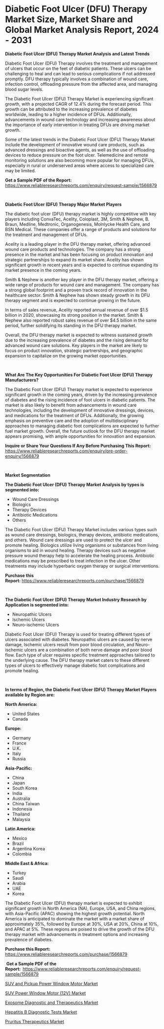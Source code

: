 <p><h1>Diabetic Foot Ulcer (DFU) Therapy Market Size, Market Share and Global Market Analysis Report, 2024 - 2031</h1></p><p><strong>Diabetic Foot Ulcer (DFU) Therapy Market Analysis and Latest Trends</strong></p>
<p><p>Diabetic Foot Ulcer (DFU) Therapy involves the treatment and management of ulcers that occur on the feet of diabetic patients. These ulcers can be challenging to heal and can lead to serious complications if not addressed promptly. DFU therapy typically involves a combination of wound care, infection control, offloading pressure from the affected area, and managing blood sugar levels.</p><p>The Diabetic Foot Ulcer (DFU) Therapy Market is experiencing significant growth, with a projected CAGR of 12.4% during the forecast period. This growth can be attributed to the increasing prevalence of diabetes worldwide, leading to a higher incidence of DFUs. Additionally, advancements in wound care technology and increasing awareness about the importance of early intervention in treating DFUs are driving market growth.</p><p>Some of the latest trends in the Diabetic Foot Ulcer (DFU) Therapy Market include the development of innovative wound care products, such as advanced dressings and bioactive agents, as well as the use of offloading devices to reduce pressure on the foot ulcer. Telemedicine and remote monitoring solutions are also becoming more popular for managing DFUs, especially in rural or underserved areas where access to specialized care may be limited.</p></p>
<p><strong>Get a Sample PDF of the Report:&nbsp;</strong> <a href="https://www.reliableresearchreports.com/enquiry/request-sample/1566879">https://www.reliableresearchreports.com/enquiry/request-sample/1566879</a></p>
<p>&nbsp;</p>
<p><strong>Diabetic Foot Ulcer (DFU) Therapy Major Market Players</strong></p>
<p><p>The diabetic foot ulcer (DFU) therapy market is highly competitive with key players including ConvaTec, Acelity, Coloplast, 3M, Smith & Nephew, B. Braun, Medline, Medtronic, Organogenesis, Molnlycke Health Care, and BSN Medical. These companies offer a range of products and solutions for the treatment and management of DFUs.</p><p>Acelity is a leading player in the DFU therapy market, offering advanced wound care products and technologies. The company has a strong presence in the market and has been focusing on product innovation and strategic partnerships to expand its market share. Acelity has shown significant growth in recent years and is expected to continue expanding its market presence in the coming years.</p><p>Smith & Nephew is another key player in the DFU therapy market, offering a wide range of products for wound care and management. The company has a strong global footprint and a proven track record of innovation in the healthcare sector. Smith & Nephew has shown steady growth in its DFU therapy segment and is expected to continue growing in the future.</p><p>In terms of sales revenue, Acelity reported annual revenue of over $1.5 billion in 2020, showcasing its strong position in the market. Smith & Nephew also reported robust sales revenue of over $4.5 billion in the same period, further solidifying its standing in the DFU therapy market.</p><p>Overall, the DFU therapy market is expected to witness sustained growth due to the increasing prevalence of diabetes and the rising demand for advanced wound care solutions. Key players in the market are likely to focus on product innovation, strategic partnerships, and geographic expansion to capitalize on the growing market opportunities.</p></p>
<p>&nbsp;</p>
<p><strong>What Are The Key Opportunities For Diabetic Foot Ulcer (DFU) Therapy Manufacturers?</strong></p>
<p><p>The Diabetic Foot Ulcer (DFU) Therapy market is expected to experience significant growth in the coming years, driven by the increasing prevalence of diabetes and the rising incidence of foot ulcers in diabetic patients. The market is also likely to benefit from advancements in wound care technologies, including the development of innovative dressings, devices, and medications for the treatment of DFUs. Additionally, the growing emphasis on preventive care and the adoption of multidisciplinary approaches to managing diabetic foot complications are expected to further fuel market growth. Overall, the future outlook for the DFU therapy market appears promising, with ample opportunities for innovation and expansion.</p></p>
<p><strong>Inquire or Share Your Questions If Any Before Purchasing This Report:</strong> <a href="https://www.reliableresearchreports.com/enquiry/pre-order-enquiry/1566879">https://www.reliableresearchreports.com/enquiry/pre-order-enquiry/1566879</a></p>
<p>&nbsp;</p>
<p><strong>Market Segmentation</strong></p>
<p><strong>The Diabetic Foot Ulcer (DFU) Therapy Market Analysis by types is segmented into:</strong></p>
<p><ul><li>Wound Care Dressings</li><li>Biologics</li><li>Therapy Devices</li><li>Antibiotic Medications</li><li>Others</li></ul></p>
<p><p>The Diabetic Foot Ulcer (DFU) Therapy Market includes various types such as wound care dressings, biologics, therapy devices, antibiotic medications, and others. Wound care dressings are used to protect the ulcer and promote healing. Biologics utilize living organisms or substances from living organisms to aid in wound healing. Therapy devices such as negative pressure wound therapy help to accelerate the healing process. Antibiotic medications may be prescribed to treat infection in the ulcer. Other treatments may include hyperbaric oxygen therapy or surgical interventions.</p></p>
<p><strong>Purchase this Report:&nbsp;</strong><a href="https://www.reliableresearchreports.com/purchase/1566879">https://www.reliableresearchreports.com/purchase/1566879</a></p>
<p>&nbsp;</p>
<p><strong>The Diabetic Foot Ulcer (DFU) Therapy Market Industry Research by Application is segmented into:</strong></p>
<p><ul><li>Neuropathic Ulcers</li><li>Ischemic Ulcers</li><li>Neuro-ischemic Ulcers</li></ul></p>
<p><p>Diabetic Foot Ulcer (DFU) Therapy is used for treating different types of ulcers associated with diabetes. Neuropathic ulcers are caused by nerve damage, Ischemic ulcers result from poor blood circulation, and Neuro-ischemic ulcers are a combination of both nerve damage and poor blood flow. Each type of ulcer requires specific treatment approaches tailored to the underlying cause. The DFU therapy market caters to these different types of ulcers to effectively manage diabetic foot complications and promote healing.</p></p>
<p>&nbsp;</p>
<p><strong>In terms of Region, the Diabetic Foot Ulcer (DFU) Therapy Market Players available by Region are:</strong></p>
<p>
    <p> <strong> North America: </strong>
        <ul>
            <li>United States</li>
            <li>Canada</li>
        </ul>
        </p> 
    <p> <strong> Europe: </strong>
        <ul>
            <li>Germany</li>
            <li>France</li>
            <li>U.K.</li>
            <li>Italy</li>
            <li>Russia</li>
        </ul>
        </p> 
    <p> <strong> Asia-Pacific: </strong>
        <ul>
            <li>China</li>
            <li>Japan</li>
            <li>South Korea</li>
            <li>India</li>
            <li>Australia</li>
            <li>China Taiwan</li>
            <li>Indonesia</li>
            <li>Thailand</li>
            <li>Malaysia</li>
        </ul>
        </p> 
    <p> <strong> Latin America: </strong>
        <ul>
            <li>Mexico</li>
            <li>Brazil</li>
            <li>Argentina Korea</li>
            <li>Colombia</li>
        </ul>
        </p> 
    <p> <strong> Middle East & Africa: </strong>
        <ul>
            <li>Turkey</li>
            <li>Saudi</li>
            <li>Arabia</li>
            <li>UAE</li>
            <li>Korea</li>
        </ul>
    </p>
    </p>
<p><p>The Diabetic Foot Ulcer (DFU) therapy market is expected to exhibit significant growth in North America (NA), Europe, USA, and China regions, with Asia-Pacific (APAC) showing the highest growth potential. North America is anticipated to dominate the market with a market share of approximately 35%, followed by Europe at 30%, USA at 20%, China at 10%, and APAC at 5%. These regions are poised to drive the growth of the DFU therapy market with advancements in treatment options and increasing prevalence of diabetes.</p></p>
<p><strong>Purchase this Report: </strong><a href="https://www.reliableresearchreports.com/purchase/1566879">https://www.reliableresearchreports.com/purchase/1566879</a></p>
<p>&nbsp;<strong>Get a Sample PDF of the Report:&nbsp;&nbsp;</strong><a href="https://www.reliableresearchreports.com/enquiry/request-sample/1566879">https://www.reliableresearchreports.com/enquiry/request-sample/1566879</a></p>
<p><strong></strong></p>
<p><p><a href="https://issuu.com/reportprime-2/docs/suv-and-pickup-power-window-motor-market-size-2030">SUV and Pickup Power Window Motor Market</a></p><p><a href="https://issuu.com/reportprime-2/docs/suv-power-window-motor-12v-market-size-2030.pptx">SUV Power Window Motor (12V) Market</a></p><p><a href="https://medium.com/@megancarr666/exosome-diagnostic-and-therapeutics-market-size-reveals-the-best-marketing-channels-in-global-f609f2b0b1e3">Exosome Diagnostic and Therapeutics Market</a></p><p><a href="https://medium.com/@megancarr666/hepatitis-b-diagnostic-tests-market-size-reveals-the-best-marketing-channels-in-global-industry-de88d63fcb29">Hepatitis B Diagnostic Tests Market</a></p><p><a href="https://medium.com/@marcosratke/pruritus-therapeutics-market-analysis-and-sze-forecasted-for-period-from-2024-to-2031-17d8f581f582">Pruritus Therapeutics Market</a></p></p>